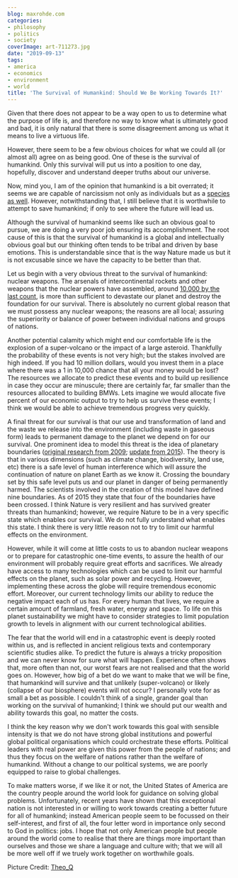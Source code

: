 ```yaml
---
blog: maxrohde.com
categories:
- philosophy
- politics
- society
coverImage: art-711273.jpg
date: "2019-09-13"
tags:
- america
- economics
- environment
- world
title: 'The Survival of Humankind: Should We Be Working Towards It?'
---
```


Given that there does not appear to be a way open to us to determine what the purpose of life is, and therefore no way to know what is ultimately good and bad, it is only natural that there is some disagreement among us what it means to live a virtuous life.

However, there seem to be a few obvious choices for what we could all (or almost all) agree on as being good. One of these is the survival of humankind. Only this survival will put us into a position to one day, hopefully, discover and understand deeper truths about our universe.

Now, mind you, I am of the opinion that humankind is a bit overrated; it seems we are capable of narcissism not only as individuals but as a [species as well](https://en.wikipedia.org/wiki/Homo_Deus:_A_Brief_History_of_Tomorrow). However, notwithstanding that, I still believe that it is worthwhile to attempt to save humankind; if only to see where the future will lead us.

Although the survival of humankind seems like such an obvious goal to pursue, we are doing a very poor job ensuring its accomplishment. The root cause of this is that the survival of humankind is a global and intellectually obvious goal but our thinking often tends to be tribal and driven by base emotions. This is understandable since that is the way Nature made us but it is not excusable since we have the capacity to be better than that.

Let us begin with a very obvious threat to the survival of humankind: nuclear weapons. The arsenals of intercontinental rockets and other weapons that the nuclear powers have assembled, around [10,000 by the last count](https://thebulletin.org/nuclear-notebook-multimedia), is more than sufficient to devastate our planet and destroy the foundation for our survival. There is absolutely no current global reason that we must possess any nuclear weapons; the reasons are all local; assuring the superiority or balance of power between individual nations and groups of nations.

Another potential calamity which might end our comfortable life is the explosion of a super-volcano or the impact of a large asteroid. Thankfully the probability of these events is not very high; but the stakes involved are high indeed. If you had 10 million dollars, would you invest them in a place where there was a 1 in 10,000 chance that all your money would be lost? The resources we allocate to predict these events and to build up resilience in case they occur are minuscule; there are certainly far, far smaller than the resources allocated to building BMWs. Lets imagine we would allocate five percent of our economic output to try to help us survive these events; I think we would be able to achieve tremendous progress very quickly.

A final threat for our survival is that our use and transformation of land and the waste we release into the environment (including waste in gaseous form) leads to permanent damage to the planet we depend on for our survival. One prominent idea to model this threat is the idea of planetary boundaries ([original research from 2009](https://www.ecologyandsociety.org/vol14/iss2/art32/); [update from 2015](http://www.stockholmresilience.org/research/research-news/2015-01-15-planetary-boundaries---an-update.html)). The theory is that in various dimensions (such as climate change, biodiversity, land use, etc) there is a safe level of human interference which will assure the continuation of nature on planet Earth as we know it. Crossing the boundary set by this safe level puts us and our planet in danger of being permanently harmed. The scientists involved in the creation of this model have defined nine boundaries. As of 2015 they state that four of the boundaries have been crossed. I think Nature is very resilient and has survived greater threats than humankind; however, we require Nature to be in a very specific state which enables our survival. We do not fully understand what enables this state. I think there is very little reason not to try to limit our harmful effects on the environment.

However, while it will come at little costs to us to abandon nuclear weapons or to prepare for catastrophic one-time events, to assure the health of our environment will probably require great efforts and sacrifices. We already have access to many technologies which can be used to limit our harmful effects on the planet, such as solar power and recycling. However, implementing these across the globe will require tremendous economic effort. Moreover, our current technology limits our ability to reduce the negative impact each of us has. For every human that lives, we require a certain amount of farmland, fresh water, energy and space. To life on this planet sustainability we might have to consider strategies to limit population growth to levels in alignment with our current technological abilities.

The fear that the world will end in a catastrophic event is deeply rooted within us, and is reflected in ancient religious texts and contemporary scientific studies alike. To predict the future is always a tricky proposition and we can never know for sure what will happen. Experience often shows that, more often than not, our worst fears are not realised and that the world goes on. However, how big of a bet do we want to make that we will be fine, that humankind will survive and that unlikely (super-volcano) or likely (collapse of our biosphere) events will not occur? I personally vote for as small a bet as possible. I couldn't think of a single, grander goal than working on the survival of humankind; I think we should put our wealth and ability towards this goal, no matter the costs.

I think the key reason why we don't work towards this goal with sensible intensity is that we do not have strong global institutions and powerful global political organisations which could orchestrate these efforts. Political leaders with real power are given this power from the people of nations; and thus they focus on the welfare of nations rather than the welfare of humankind. Without a change to our political systems, we are poorly equipped to raise to global challenges.

To make matters worse, if we like it or not, the United States of America are the country people around the world look for guidance on solving global problems. Unfortunately, recent years have shown that this exceptional nation is not interested in or willing to work towards creating a better future for all of humankind; instead American people seem to be focussed on their self-interest, and first of all, the four letter word in importance only second to God in politics: jobs. I hope that not only American people but people around the world come to realise that there are things more important than ourselves and those we share a language and culture with; that we will all be more well off if we truely work together on worthwhile goals.

Picture Credit: [Theo_Q](https://pixabay.com/users/Theo_Q-601049/)
